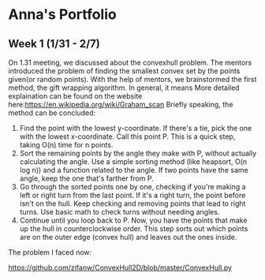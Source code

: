 # Anna's Portfolio
## Week 1 (1/31 - 2/7)
On 1.31 meeting, we discussed about the convexhull problem. The mentors introduced the problem of finding the smallest convex set by the points given(or random points). With the help of mentors, we brainstormed the first method, the gift wrapping algorithm. In general, it means 
More detailed explaination can be found on the website here:https://en.wikipedia.org/wiki/Graham_scan
Briefly speaking, the method can be concluded:
1. Find the point with the lowest y-coordinate. If there's a tie, pick the one with the lowest x-coordinate. Call this point P. This is a quick step, taking O(n) time for n points.
2. Sort the remaining points by the angle they make with P, without actually calculating the angle. Use a simple sorting method (like heapsort, O(n log n)) and a function related to the angle. If two points have the same angle, keep the one that's farther from P.
3. Go through the sorted points one by one, checking if you're making a left or right turn from the last point. If it's a right turn, the point before isn't on the hull. Keep checking and removing points that lead to right turns. Use basic math to check turns without needing angles.
4. Continue until you loop back to P. Now, you have the points that make up the hull in counterclockwise order. This step sorts out which points are on the outer edge (convex hull) and leaves out the ones inside.





The problem I faced now:


https://github.com/zifanw/ConvexHull2D/blob/master/ConvexHull.py
